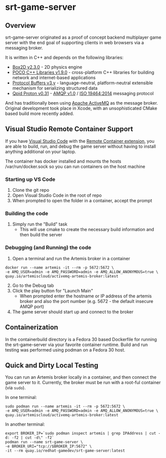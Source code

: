 # srt-game-server

## Overview

srt-game-server originated as a proof of concept backend multiplayer game server with the end goal of supporting clients in web browsers via a messaging broker.

It is written in C++ and depends on the following libraries:
* [Box2D v2.3.0](https://box2d.org) - 2D physics engine
* [POCO C++ Libraries v1.9.0](https://pocoproject.org) - cross-platform C++ libraries for building network and internet-based applications
* [Protocol Buffers v3.y](https://developers.google.com/protocol-buffers) - language-neutral, platform-neutral extensible mechanism for serializing structured data
* [Qpid Proton v0.31](http://qpid.apache.org/proton/index.html) - [AMQP v1.0](http://docs.oasis-open.org/amqp/core/v1.0/os/amqp-core-overview-v1.0-os.html#toc) / [ISO 19464:2014](https://www.iso.org/standard/64955.html) messaging protocol

And has traditionally been using [Apache ActiveMQ](activemq.apache.org) as the message broker. Original development took place in Xcode, 
with an unsophisticated CMake based build more recently added.

## Visual Studio Remote Container Support

If you have [Visual Studio Code](https://code.visualstudio.com/) with the [Remote Container extension](https://code.visualstudio.com/docs/remote/containers), you are able to build, run, and debug the game server without having to install anything additional on your laptop.

The container has docker installed and mounts the hosts /var/run/docker.sock so you can run containers on the host machine

### Starting up VS Code

1. Clone the git repo
2. Open Visual Studio Code in the root of repo
3. When prompted to open the folder in a container, accept the prompt

### Building the code

1. Simply run the "Build" task
   * This will use cmake to create the necessary build information and then build the server

### Debugging (and Running) the code

1. Open a terminal and run the Artemis broker in a container
```
docker run --name artemis -it --rm -p 5672:5672 \
-e AMQ_USER=admin -e AMQ_PASSWORD=admin -e AMQ_ALLOW_ANONYMOUS=true \
quay.io/artemiscloud/activemq-artemis-broker:latest
```
2. Go to the Debug tab
3. Click the play button for "Launch Main" 
   * When prompted enter the hostname or IP address of the artemis broker and also the port number 
     (e.g. 5672 - the default insecure AMQP port)
4. The game server should start up and connect to the broker

## Containerization

In the containerbuild directory is a Fedora 30 based Dockerfile for running the srt-game-server via your favorite container runtime.
Build and run testing was performed using podman on a Fedora 30 host.

## Quick and Dirty Local Testing
You can run an Artemis broker locally in a container, and then connect the
game server to it. Currently, the broker must be run with a root-ful
container (via `sudo`).

In one terminal:

```
sudo podman run --name artemis -it --rm -p 5672:5672 \
-e AMQ_USER=admin -e AMQ_PASSWORD=admin -e AMQ_ALLOW_ANONYMOUS=true \
quay.io/artemiscloud/activemq-artemis-broker:latest
```

In another terminal:

```
export BROKER_IP=`sudo podman inspect artemis | grep IPAddress | cut -d: -f2 | cut -d\" -f2`
podman run --name srt-game-server \
-e BROKER_URI="tcp://$BROKER_IP:5672" \
-it --rm quay.io/redhat-gamedev/srt-game-server:latest
```